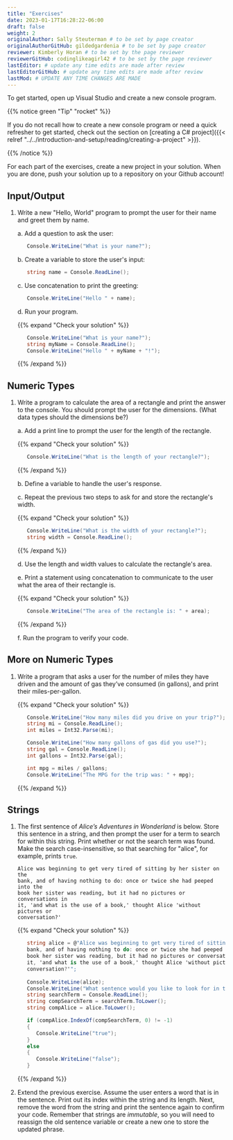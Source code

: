 ```yaml
---
title: "Exercises"
date: 2023-01-17T16:28:22-06:00
draft: false
weight: 2
originalAuthor: Sally Steuterman # to be set by page creator
originalAuthorGitHub: gildedgardenia # to be set by page creator
reviewer: Kimberly Horan # to be set by the page reviewer
reviewerGitHub: codinglikeagirl42 # to be set by the page reviewer
lastEditor: # update any time edits are made after review
lastEditorGitHub: # update any time edits are made after review
lastMod: # UPDATE ANY TIME CHANGES ARE MADE
---
```


To get started, open up Visual Studio and create a new console program.

{{% notice green "Tip" "rocket" %}}

   If you do not recall how to create a new console program or need a quick refresher to get started, check out the section on [creating a C# project]({{< relref "../../introduction-and-setup/reading/creating-a-project" >}}).

{{% /notice %}}

For each part of the exercises, create a new project in your solution. When you are done, push your solution up to a repository on your Github account!

## Input/Output

1. Write a new "Hello, World" program to prompt the
   user for their name and greet them by name.

   a. Add a question to ask the user:

      ```csharp
         Console.WriteLine("What is your name?");
      ```

   b. Create a variable to store the user's input:

      ```csharp
         string name = Console.ReadLine(); 
      ```

   c. Use concatenation to print the greeting:

      ```csharp
         Console.WriteLine("Hello " + name);
      ```

   d. Run your program.

   {{% expand "Check your solution" %}}

   ```csharp {linenos = table}
      Console.WriteLine("What is your name?");
      string myName = Console.ReadLine();
      Console.WriteLine("Hello " + myName + "!");
   ```

   {{% /expand %}}

## Numeric Types

1. Write a program to calculate the area of a
   rectangle and print the answer to the console. You should prompt the
   user for the dimensions. (What data types should the dimensions be?)

   a. Add a print line to prompt the user for the length of the rectangle.

   {{% expand "Check your solution" %}}

   ```csharp
      Console.WriteLine("What is the length of your rectangle?");
   ```

   {{% /expand %}}

   b. Define a variable to handle the user's response.

   c. Repeat the previous two steps to ask for and store the rectangle's width.

   {{% expand "Check your solution" %}}

   ```csharp
      Console.WriteLine("What is the width of your rectangle?");
      string width = Console.ReadLine();
   ```

   {{% /expand %}}

   d. Use the length and width values to calculate the rectangle's area.

   e. Print a statement using concatenation to communicate to the user what the area of their rectangle is.
   
   {{% expand "Check your solution" %}}

   ```csharp
      Console.WriteLine("The area of the rectangle is: " + area);
   ```

   {{% /expand %}}

   f. Run the program to verify your code.

## More on Numeric Types

1. Write a program that asks a user for the number of
   miles they have driven and the amount of gas they’ve consumed (in
   gallons), and print their miles-per-gallon.

   {{% expand "Check your solution" %}}

   ```csharp {linenos=table}
      Console.WriteLine("How many miles did you drive on your trip?");
      string mi = Console.ReadLine();
      int miles = Int32.Parse(mi);

      Console.WriteLine("How many gallons of gas did you use?");
      string gal = Console.ReadLine();
      int gallons = Int32.Parse(gal);

      int mpg = miles / gallons;
      Console.WriteLine("The MPG for the trip was: " + mpg);
   ```

   {{% /expand %}}

## Strings

1. The first sentence of *Alice’s Adventures in Wonderland*
   is below. Store this sentence in a string, and then prompt the user
   for a term to search for within this string. Print whether or not the
   search term was found. Make the search case-insensitive, so that searching
   for "alice", for example, prints `true`.
      ```
      Alice was beginning to get very tired of sitting by her sister on the
      bank, and of having nothing to do: once or twice she had peeped into the
      book her sister was reading, but it had no pictures or conversations in
      it, 'and what is the use of a book,' thought Alice 'without pictures or
      conversation?'
      ```

   {{% expand "Check your solution" %}}

   ```csharp {linenos=table} 
      string alice = @"Alice was beginning to get very tired of sitting by her sister on the
      bank, and of having nothing to do: once or twice she had peeped into the
      book her sister was reading, but it had no pictures or conversations in
      it, 'and what is the use of a book,' thought Alice 'without pictures or
      conversation?'";
      
      Console.WriteLine(alice);
      Console.WriteLine("What sentence would you like to look for in the sentence above?");
      string searchTerm = Console.ReadLine();
      string compSearchTerm = searchTerm.ToLower();
      string compAlice = alice.ToLower();

      if (compAlice.IndexOf(compSearchTerm, 0) != -1)
      {
         Console.WriteLine("true");
      }
      else 
      {
         Console.WriteLine("false");
      }
   ```

   {{% /expand %}}

1. Extend the previous exercise. Assume the user enters a word that is in the sentence. Print out its index within the string and its length. Next, remove the word from the string and print the sentence again to confirm your code. Remember that strings are *immutable*, so you will need to reassign the old sentence variable or create a new one to store the updated phrase.